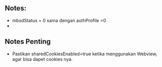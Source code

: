 ## Notes:
- mbsdStatus = 0 sama dengan authProfile =0
- 

## Notes Penting
- Pastikan sharedCookiesEnabled=true ketika menggunakan Webview, agar bisa dapet cookies nya.